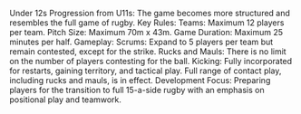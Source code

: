 Under 12s
Progression from U11s: The game becomes more structured and resembles the full game of rugby.
Key Rules:
Teams: Maximum 12 players per team.
Pitch Size: Maximum 70m x 43m.
Game Duration: Maximum 25 minutes per half.
Gameplay:
Scrums: Expand to 5 players per team but remain contested, except for the strike.
Rucks and Mauls: There is no limit on the number of players contesting for the ball.
Kicking: Fully incorporated for restarts, gaining territory, and tactical play.
Full range of contact play, including rucks and mauls, is in effect.
Development Focus: Preparing players for the transition to full 15-a-side rugby with an emphasis on positional play and teamwork.